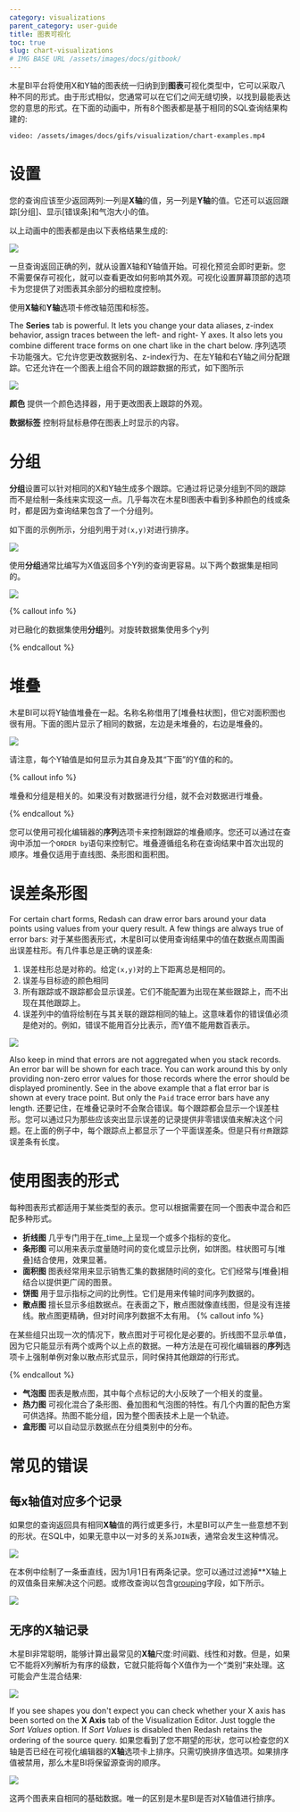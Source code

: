 ```yaml
---
category: visualizations
parent_category: user-guide
title: 图表可视化
toc: true
slug: chart-visualizations
# IMG BASE URL /assets/images/docs/gitbook/
---
```


木星BI平台将使用X和Y轴的图表统一归纳到到**图表**可视化类型中，它可以采取八种不同的形式。由于形式相似，您通常可以在它们之间无缝切换，以找到最能表达您的意思的形式。在下面的动画中，所有8个图表都是基于相同的SQL查询结果构建的:

`video: /assets/images/docs/gifs/visualization/chart-examples.mp4`

# 设置

您的查询应该至少返回两列:一列是**X轴**的值，另一列是**Y轴**的值。它还可以返回跟踪[分组]、显示[错误条]和气泡大小的值。

以上动画中的图表都是由以下表格结果生成的:

![](/assets/images/docs/gitbook/animation-table-data.png)

一旦查询返回正确的列，就从设置X轴和Y轴值开始。可视化预览会即时更新。您不需要保存可视化，就可以查看更改如何影响其外观。可视化设置屏幕顶部的选项卡为您提供了对图表其余部分的细粒度控制。

使用**X轴**和**Y轴**选项卡修改轴范围和标签。

The **Series** tab is powerful. It lets you change your data aliases, z-index behavior, assign traces between the left- and right- Y axes. It also lets you combine different trace forms on one chart like in the chart below.
序列选项卡功能强大。它允许您更改数据别名、z-index行为、在左Y轴和右Y轴之间分配跟踪。它还允许在一个图表上组合不同的跟踪数据的形式，如下图所示

![](/assets/images/docs/gitbook/multi-form-chart.png)

**颜色** 提供一个颜色选择器，用于更改图表上跟踪的外观。

**数据标签** 控制将鼠标悬停在图表上时显示的内容。

# 分组

**分组**设置可以针对相同的X和Y轴生成多个跟踪。它通过将记录分组到不同的跟踪而不是绘制一条线来实现这一点。几乎每次在木星BI图表中看到多种颜色的线或条时，都是因为查询结果包含了一个分组列。

如下面的示例所示，分组列用于对`(x,y)`对进行排序。

![](/assets/images/docs/gitbook/group-by-ex.png)

使用**分组**通常比编写为X值返回多个Y列的查询更容易。以下两个数据集是相同的。

![](/assets/images/docs/gitbook/grouped-vs-pivot.png)

{% callout info %}

对已融化的数据集使用**分组**列。对旋转数据集使用多个y列

{% endcallout %}

# 堆叠

木星BI可以将Y轴值堆叠在一起。名称名称借用了[堆叠柱状图]，但它对面积图也很有用。下面的图片显示了相同的数据，左边是未堆叠的，右边是堆叠的。

![](/assets/images/docs/gitbook/stacked_vs_not_stacked.png)

请注意，每个Y轴值是如何显示为其自身及其“下面”的Y值的和的。

{% callout info %}

堆叠和分组是相关的。如果没有对数据进行分组，就不会对数据进行堆叠。

{% endcallout %}


您可以使用可视化编辑器的**序列**选项卡来控制跟踪的堆叠顺序。您还可以通过在查询中添加一个`ORDER by`语句来控制它。堆叠遵循组名称在查询结果中首次出现的顺序。堆叠仅适用于直线图、条形图和面积图。

# 误差条形图

For certain chart forms, Redash can draw error bars around your data points using values from your query result. A few things are always true of error bars:
对于某些图表形式，木星BI可以使用查询结果中的值在数据点周围画出误差柱形。有几件事总是正确的误差条:

1. 误差柱形总是对称的。给定`(x,y)`对的上下距离总是相同的。
2. 误差与目标迹的颜色相同
3. 所有跟踪或不跟踪都会显示误差。它们不能配置为出现在某些跟踪上，而不出现在其他跟踪上。
4. 误差列中的值将绘制在与其关联的跟踪相同的轴上。这意味着你的错误值必须是绝对的。例如，错误不能用百分比表示，而Y值不能用数百表示。

![](/assets/images/docs/gitbook/area_grouped_stacked_errors.png)

Also keep in mind that errors are not aggregated when you stack records. An error bar will be shown for each trace. You can work around this by only providing non-zero error values for those records where the error should be displayed prominently. See in the above example that a flat error bar is shown at every trace point. But only the `Paid` trace error bars have any length.
还要记住，在堆叠记录时不会聚合错误。每个跟踪都会显示一个误差柱形。您可以通过只为那些应该突出显示误差的记录提供非零错误值来解决这个问题。在上面的例子中，每个跟踪点上都显示了一个平面误差条。但是只有`付费`跟踪误差条有长度。

# 使用图表的形式
每种图表形式都适用于某些类型的表示。您可以根据需要在同一个图表中混合和匹配多种形式。

* **折线图** 几乎专门用于在_time_上呈现一个或多个指标的变化。
* **条形图** 可以用来表示度量随时间的变化或显示比例，如饼图。柱状图可与[堆叠]结合使用，效果显著。
* **面积图** 图表经常用来显示销售汇集的数据随时间的变化。它们经常与[堆叠]相结合以提供更广阔的图景。
* **饼图** 用于显示指标之间的比例性。它们是用来传输时间序列数据的。
* **散点图** 擅长显示多组数据点。在表面之下，散点图就像直线图，但是没有连接线。散点图更精确，但对时间序列数据不太有用。
{% callout info %}

在某些组只出现一次的情况下，散点图对于可视化是必要的。折线图不显示单值，因为它只能显示有两个或两个以上点的数据。一种方法是在可视化编辑器的**序列**选项卡上强制单例对象以散点形式显示，同时保持其他跟踪的行形式。

{% endcallout %}

* **气泡图** 图表是散点图，其中每个点标记的大小反映了一个相关的度量。
* **热力图** 可视化混合了条形图、叠加图和气泡图的特性。有几个内置的配色方案可供选择。热图不能分组，因为整个图表技术上是一个轨迹。
* **盒形图** 可以自动显示数据点在分组类别中的分布。

# 常见的错误

## 每x轴值对应多个记录

如果您的查询返回具有相同**X轴**值的两行或更多行，木星BI可以产生一些意想不到的形状。在SQL中，如果无意中以一对多的关系`JOIN`表，通常会发生这种情况。

![](/assets/images/docs/gitbook/error_double_entries.png)

在本例中绘制了一条垂直线，因为1月1日有两条记录。您可以通过过滤掉**X轴上的双值条目来解决这个问题。或修改查询以包含[grouping]字段，如下所示。

![](/assets/images/docs/gitbook/error_double_entries__solved.png)

## 无序的X轴记录

木星BI非常聪明，能够计算出最常见的**X轴**尺度:时间戳、线性和对数。但是，如果它不能将X列解析为有序的级数，它就只能将每个X值作为一个“类别”来处理。这可能会产生混合结果:

![](/assets/images/docs/gitbook/charted_redash_logo__broken.png)

If you see shapes you don't expect you can check whether your X axis has been sorted on the **X Axis** tab of the Visualization Editor. Just toggle the _Sort Values_ option. If _Sort Values_ is disabled then Redash retains the ordering of the source query.
如果您看到了您不期望的形状，您可以检查您的X轴是否已经在可视化编辑器的**X轴**选项卡上排序。只需切换排序值选项。如果排序值被禁用，那么木星BI将保留源查询的顺序。

![](/assets/images/docs/gitbook/charted_redash_logo__working.png)

这两个图表来自相同的基础数据。唯一的区别是木星BI是否对X轴值进行排序。


[Group By]: #Grouping
[grouping]: #Grouping
[Errors]: #error
[error bars]: #error
[Stacking]: #Stacking

[Line]: #line
[Bar]: #bar
[Area]: #area

[Stacked Bar Charts]: https://en.wikipedia.org/wiki/Bar_chart#Grouped_and_stacked